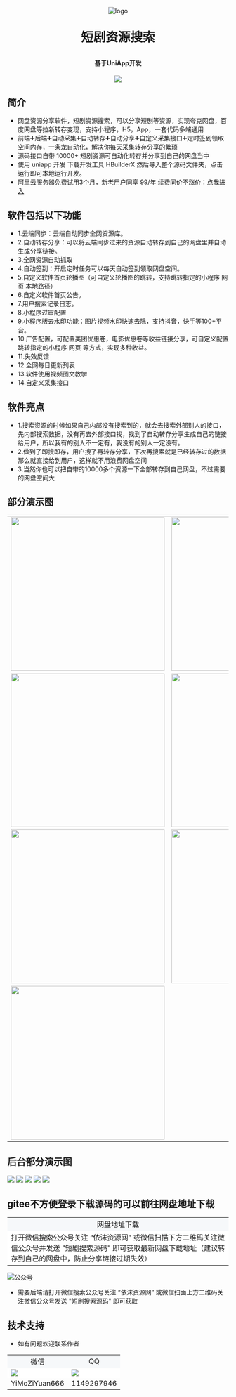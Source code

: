 <p align="center">
	<img alt="logo" src="https://img.eplusskin.com/uploads/20240730/log.png">
</p>
<h1 align="center" style="margin: 30px 0 30px; font-weight: bold;">短剧资源搜索</h1>
<h4 align="center">基于UniApp开发</h4>
<p align="center">
	<img src="https://img.shields.io/github/license/mashape/apistatus.svg">
</p>

## 简介

- 网盘资源分享软件，短剧资源搜索，可以分享短剧等资源，实现夸克网盘，百度网盘等拉新转存变现，支持小程序，H5，App，一套代码多端通用
- 前端➕后端➕自动采集➕自动转存➕自动分享➕自定义采集接口➕定时签到领取空间内存，一条龙自动化，解决你每天采集转存分享的繁琐
- 源码接口自带 10000+ 短剧资源可自动化转存并分享到自己的网盘当中
- 使用 uniapp 开发 下载开发工具 HBuilderX 然后导入整个源码文件夹，点击运行即可本地运行开发。
- 阿里云服务器免费试用3个月，新老用户同享 99/年 续费同价不涨价：[点我进入](https://www.aliyun.com/daily-act/ecs/activity_selection?userCode=ua4mkdxk)
## 软件包括以下功能
- 1.云端同步：云端自动同步全网资源库。
- 2.自动转存分享：可以将云端同步过来的资源自动转存到自己的网盘里并自动生成分享链接。
- 3.全网资源自动抓取
- 4.自动签到：开启定时任务可以每天自动签到领取网盘空间。
- 5.自定义软件首页轮播图（可自定义轮播图的跳转，支持跳转指定的小程序 网页 本地路径）
- 6.自定义软件首页公告。
- 7.用户搜索记录日志。
- 8.小程序过审配置
- 9.小程序版去水印功能：图片视频水印快速去除，支持抖音，快手等100+平台。
- 10.广告配置，可配置美团优惠卷，电影优惠卷等收益链接分享，可自定义配置跳转指定的小程序 网页 等方式，实现多种收益。
- 11.失效反馈
- 12.全网每日更新列表
- 13.软件使用视频图文教学
- 14.自定义采集接口

## 软件亮点
- 1.搜索资源的时候如果自己内部没有搜索到的，就会去搜索外部别人的接口，先内部搜索数据，没有再去外部接口找，找到了自动转存分享生成自己的链接给用户，所以我有的别人不一定有，我没有的别人一定没有。
- 2.做到了即搜即存，用户搜了再转存分享，下次再搜索就是已经转存过的数据那么就直接给到用户，这样就不用浪费网盘空间
- 3.当然你也可以把自带的10000多个资源一下全部转存到自己网盘，不过需要的网盘空间大





## 部分演示图
<table>
    <tr>
        <td><img width="350" src="https://simgs.emoboy.vip/app-show/duanju/1/dj1.png"/></td>
        <td><img width="350" src="https://simgs.emoboy.vip/app-show/duanju/1/dj3.jpg"/></td>
    </tr>
    <tr>
        <td><img width="350" src="https://simgs.emoboy.vip/app-show/duanju/1/%E5%BE%AE%E4%BF%A1%E5%9B%BE%E7%89%87_20241029152758.jpg"/></td>
        <td><img width="350" src="https://simgs.emoboy.vip/app-show/duanju/1/%E5%BE%AE%E4%BF%A1%E5%9B%BE%E7%89%87_20241029152801.jpg"/></td>
    </tr>
    <tr>
        <td><img width="350" src="https://simgs.emoboy.vip/app-show/duanju/1/dj2.png"/></td>
        <td><img width="350" src="https://simgs.emoboy.vip/app-show/duanju/1/dj4.jpg"/></td>
    </tr>
    <tr>
        <td><img width="350" src="https://simgs.emoboy.vip/app-show/duanju/1/22.jpg"/></td>
    </tr>
</table>

## 后台部分演示图
<img src="https://simgs.emoboy.vip/app-show/duanju/1/1.jpg"/>
<img src="https://simgs.emoboy.vip/app-show/duanju/1/2.jpg"/>
<img src="https://simgs.emoboy.vip/app-show/duanju/1/3.jpg"/>
<img src="https://simgs.emoboy.vip/app-show/duanju/1/4.jpg"/>
<img src="https://simgs.emoboy.vip/app-show/duanju/cj.jpg"/>

## gitee不方便登录下载源码的可以前往网盘地址下载
<table>
    <tr>
        <td align="center" bgcolor=#F6F8FA>网盘地址下载</td>
    </tr>
    <tr>
        <td bgcolor=#FFFFFF>打开微信搜索公众号关注 “依沫资源网” 或微信扫描下方二维码关注微信公众号并发送 "短剧搜索源码" 即可获取最新网盘下载地址（建议转存到自己的网盘中，防止分享链接过期失效） </td>
    </tr>
</table>
<img src="https://img.eplusskin.com/uploads/20240730/gongzhonghao2.png" alt="公众号"/>

* 需要后端请打开微信搜索公众号关注 “依沫资源网” 或微信扫面上方二维码关注微信公众号发送 "短剧搜索源码" 即可获取

## 技术支持

- 如有问题欢迎联系作者

<table>
    <tr>
        <td align="center" bgcolor=#F6F8FA>微信</td>
        <td align="center" bgcolor=#F6F8FA>QQ</td>
    </tr>
    <tr>
        <td bgcolor=#FFFFFF><img src="https://img.eplusskin.com/uploads/20240730/wx3.png"/></td>
        <td bgcolor=#FFFFFF><img src="https://img.eplusskin.com/uploads/20240730/qiuqiu3.png"/></td>
    </tr>
    <tr>
        <td align="center">YiMoZiYuan666</td>
        <td align="center">1149297946</td>
    </tr>
</table>



